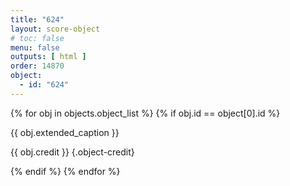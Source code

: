 ```yaml
---
title: "624"
layout: score-object
# toc: false
menu: false
outputs: [ html ]
order: 14870
object:
  - id: "624"
---
```


{% for obj in objects.object_list %}
{% if obj.id == object[0].id %}

{{ obj.extended_caption }}

{{ obj.credit }} {.object-credit}

{% endif %}
{% endfor %}
